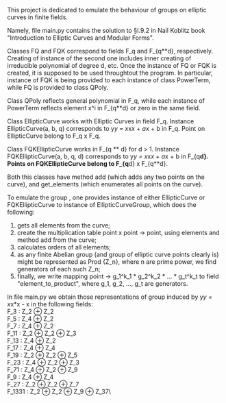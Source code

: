 This project is dedicated to emulate the behaviour 
of groups on elliptic curves in finite fields.

Namely, file main.py contains the solution to §I.9.2
in Nail Koblitz book "Introduction to Elliptic Curves and Modular Forms".

Classes FQ and FQK correspond to fields F_q and F_{q**d}, respectively.
Creating of instance of the second one includes inner creating of irreducible 
polynomial of degree d, etc.
Once the instance of FQ or FQK is created, it is supposed to be used throughtout 
the program. In particular, instance of FQK is being provided to each instance of
class PowerTerm, while FQ is provided to class QPoly.

Class QPoly reflects general polynomial in F_q, while each instance of PowerTerm
reflects element x^i in F_{q**d} or zero in the same field.

Class EllipticCurve works with Elliptic Curves in field F_q.
Instance EllipticCurve(a, b, q) corresponds to y*y = x*x*x + a*x + b in F_q.
Point on EllipticCurve belong to F_q x F_q.

Class FQKEllipticCurve works in F_{q ** d} for d > 1.
Instance FQKEllipticCurve(a, b, q, d) corresponds to y*y = x*x*x + a*x + b in F_{q**d}.
Points on FQKEllipticCurve belong to F_{q**d} x F_{q**d}.

Both this classes have method add (which adds any two points on the curve), and 
get_elements (which enumerates all points on the curve).

To emulate the group , one provides instance of either EllipticCurve or FQKEllipticCurve
to instance of EllipticCurveGroup, which does the following:
1) gets all elements from the curve;
2) create the multiplication table point x point -> point, using elements and method add
from the curve;
3) calculates orders of all elements;
4) as any finite Abelian group (and group of elliptic curve points clearly is) might
be represented as Prod {Z_n}, where n are prime power, we find generators of each 
such Z_n;
5) finally, we write mapping point -> g_1^k_1 * g_2^k_2 * ... * g_t^k_t to field 
"element_to_product", where g_1, g_2, ..., g_t are generators.

In file main.py we obtain those representations of group induced by y*y = x*x*x - x
in the following fields:\
F_3    : Z_2 ⊕ Z_2\
F_5    : Z_4 ⊕ Z_2\
F_7    : Z_4 ⊕ Z_2\
F_11   : Z_2 ⊕ Z_2 ⊕ Z_3\
F_13   : Z_4 ⊕ Z_2\
F_17   : Z_4 ⊕ Z_4\
F_19   : Z_2 ⊕ Z_2 ⊕ Z_5\
F_23   : Z_4 ⊕ Z_2 ⊕ Z_3\
F_71   : Z_4 ⊕ Z_2 ⊕ Z_9\
F_9    : Z_4 ⊕ Z_4\
F_27   : Z_2 ⊕ Z_2 ⊕ Z_7\
F_1331 : Z_2 ⊕ Z_2 ⊕ Z_9 ⊕ Z_37\


